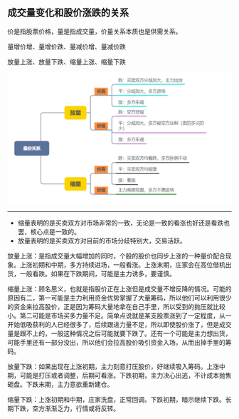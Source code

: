 ## 成交量变化和股价涨跌的关系

价是指股票价格，量是指成交量，价量关系本质也是供需关系。

量增价增、量增价跌、量减价增、量减价跌

放量上涨、放量下跌、缩量上涨、缩量下跌

![image-20230216162553090](https://raw.githubusercontent.com/SAH01/wordpress-img/master/imgs/202302161625311.png)

----



- 缩量表明的是买卖双方对市场非常的一致，无论是一致的看涨也好还是看跌也罢，核心点是一致的。
- 放量表明的是买卖双方对目前的市场分歧特别大，交易活跃。

放量上涨：是指成交量大幅增加的同时，个股的股价也同步上涨的一种量价配合现象。上涨初期和中期，多方持续进场，一般看涨。上涨末期，庄家会在高位借机出货，一般看跌。如果在下跌期间，可能是主力诱多，要谨慎。

缩量上涨：顾名思义，也就是指股价正在上涨但是成交量不增反降的情况。可能的原因有二，第一可能是主力利用资金优势掌握了大量筹码，所以他们可以利用很少的资金来拉高股价，正是因为筹码大量地拿在自己手里，所以受到的抛压就比较小。第二可能是市场买多力量不足。简单点说就是某支股票涨到了一定程度，从一开始低吸获利的人已经很多了，后续跟进力量不足，所以即使股价涨了，但是成交量是跟不上的，一般这种情况之后可能就要下跌了。还有一个可能是主力想出货，可能手里还有一部分没出，所以他们会拉高股价吸引资金入场，从而出掉手里的筹码。

放量下跌：如果出现在上涨初期，主力刻意打压股价，好继续吸入筹码。上涨中期，可能是打压或者调整，后期可看涨。下跌初期，主力决心出逃，不计成本抛售砸盘。下跌末期，主力意欲重新建仓。

缩量下跌：上涨初期和中期，庄家洗盘，正常回调。下跌初期，暗示继续下跌。长期下跌，空方渐渐乏力，行情或将反转。